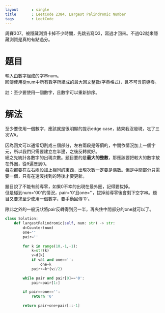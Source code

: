 ```yaml
--- 
layout      : single
title       : LeetCode 2384. Largest Palindromic Number
tags        : LeetCode
---
```

周賽307。被隱藏測資卡掉不少時間，先跳去寫Q3，寫過才回來。不過Q2就來隱藏測資是真的有點過分。  

# 題目
輸入由數字組成的字串num。  
回傳使用從num中所有數字所組成的最大回文整數(字串格式)，且不可含前導零。  

註：至少要使用一個數字，且數字可以重新排序。  

# 解法
至少要使用一個數字，應該就是很明顯的提示edge case，結果我沒發現，吃了三次WA。  

因為回文可以通常切割成三個部分，左右兩段是等價的，中間依情況加上一個字元，所以我們只需要建立左半邊，之後反轉就好。  
總之先統計各數字的出現次數。題目要的是**最大的整數**，那應該要把較大的數字放在外圈，從9遍歷到0。  
每次都要在左右兩段加上相同的東西，出現次數一定要是偶數。但是中間部分只需要一個，只有在還沒找到的時後才要更新。  

題目說了不能有前導零，如果0不幸的出現在最外圈，記得要拔掉。  
但是碰到num='00'的情況，pair='0'且one=''，拔掉前導零後會剩下空字串。題目又要求至少使用一個數字，要手動回傳'0'。  

除此之外的一般況狀將pair反轉得到另一半，再夾住中間部分的one就可以了。  

```python
class Solution:
    def largestPalindromic(self, num: str) -> str:
        d=Counter(num)
        one=''
        pair=''
        
        for k in range(10,-1,-1):
            k=str(k)
            v=d[k]
            if v&1 and one=='':
                one=k
            pair+=k*(v//2)
            
        while pair and pair[0]=='0':
            pair=pair[1:]
            
        if pair==one=='':
            return '0'
            
        return pair+one+pair[::-1]
```
